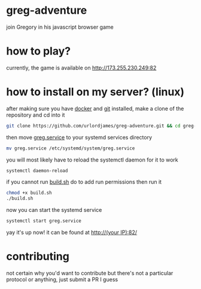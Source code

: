 # greg-adventure
join Gregory in his javascript browser game

# how to play?
currently, the game is available on <http://173.255.230.249:82>

# how to install on my server? (linux)
after making sure you have [docker](https://docs.docker.com/install/) and [git](https://git-scm.com/book/en/v2/Getting-Started-Installing-Git) installed, make a clone of the repository and cd into it
```bash
git clone https://github.com/urlordjames/greg-adventure.git && cd greg-adventure
```
then move [greg.service](https://github.com/urlordjames/greg-adventure/blob/master/greg.service) to your systemd services directory
```bash
mv greg.service /etc/systemd/system/greg.service
```
you will most likely have to reload the systemctl daemon for it to work
```bash
systemctl daemon-reload
```
if you cannot run [build.sh](https://github.com/urlordjames/greg-adventure/blob/master/build.sh) do to add run permissions then run it
```bash
chmod +x build.sh
./build.sh
```
now you can start the systemd service
```bash
systemctl start greg.service
```
yay it's up now! it can be found at [http://(your IP):82/](http://127.0.0.1:82/)

# contributing
not certain why you'd want to contribute but there's not a particular protocol or anything, just submit a PR I guess